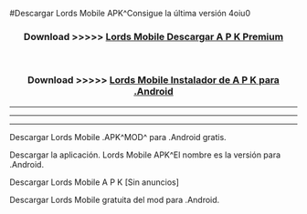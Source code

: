 #Descargar Lords Mobile  APK^Consigue la última versión 4oiu0



<div align="center">
<h3>Download >>>>> <a href="https://es-sites.web.app/?es= Lords Mobile ">Lords Mobile  Descargar A P K Premium</a></h3><br>

<h3>Download >>>>> <a href="https://es-sites.web.app/?es= Lords Mobile ">Lords Mobile  Instalador de A P K para .Android</a></h3>
</div>


----------------------------------------------------------

----------------------------------------------------------

----------------------------------------------------------

Descargar Lords Mobile  .APK^MOD^ para .Android gratis.

Descargar la aplicación. Lords Mobile  APK^El nombre es la versión para .Android.

Descargar Lords Mobile  A P K [Sin anuncios]

Descargar Lords Mobile  gratuita del mod para .Android.